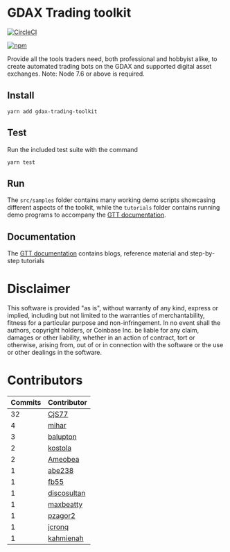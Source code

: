 # GDAX Trading toolkit

[![CircleCI](https://circleci.com/gh/coinbase/gdax-tt.svg?style=svg)](https://circleci.com/gh/coinbase/gdax-tt)
<!-- ⛔️ AUTO-GENERATED-CONTENT:START (VERSIONBADGE) -->
[![npm](https://img.shields.io/badge/npm-v0.1.23-green.svg)](https://www.npmjs.com/package/gdax-trading-toolkit)
<!-- ⛔️ AUTO-GENERATED-CONTENT:END -->

Provide all the tools traders need, both professional and hobbyist alike, to create automated trading bots on the
GDAX and supported digital asset exchanges. Note: Node 7.6 or above is required.


## Install
    yarn add gdax-trading-toolkit

## Test
 Run the included test suite with the command

    yarn test

## Run

The `src/samples` folder contains many working demo scripts showcasing different aspects of the toolkit, while the `tutorials` folder
contains running demo programs to accompany the [GTT documentation](https://coinbase.github.io/gdax-tt/).

## Documentation

The [GTT documentation](https://coinbase.github.io/gdax-tt/) contains blogs, reference material and step-by-step tutorials

# Disclaimer

This software is provided "as is", without warranty of any kind, express or
implied, including but not limited to the warranties of merchantability,
fitness for a particular purpose and non-infringement. In no event shall the
authors, copyright holders, or Coinbase Inc. be liable for any claim, damages or other
liability, whether in an action of contract, tort or otherwise, arising from,
out of or in connection with the software or the use or other dealings in the
software.

# Contributors

<!-- ⛔️ AUTO-GENERATED-CONTENT:START (CONTRIBUTORS) -->
| **Commits** | **Contributor** |  
| --- | --- |  
| 32 | [CjS77](https://github.com/CjS77) |  
| 4  | [mihar](https://github.com/mihar) |  
| 3  | [balupton](https://github.com/balupton) |  
| 2  | [kostola](https://github.com/kostola) |  
| 2  | [Ameobea](https://github.com/Ameobea) |  
| 1  | [abe238](https://github.com/abe238) |  
| 1  | [fb55](https://github.com/fb55) |  
| 1  | [discosultan](https://github.com/discosultan) |  
| 1  | [maxbeatty](https://github.com/maxbeatty) |  
| 1  | [pzagor2](https://github.com/pzagor2) |  
| 1  | [jcronq](https://github.com/jcronq) |  
| 1  | [kahmienah](https://github.com/kahmienah) |  

<!-- ⛔️ AUTO-GENERATED-CONTENT:END -->
